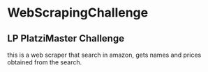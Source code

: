 # WebScrapingChallenge

## LP PlatziMaster Challenge

this is a web scraper that search in amazon, gets names and prices obtained from the search.
